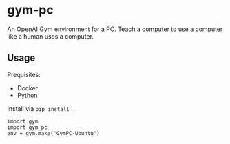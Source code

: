 # gym-pc

An OpenAI Gym environment for a PC. Teach a computer to use a computer like a human uses a computer.

## Usage

Prequisites: 

* Docker
* Python

Install via `pip install .`

```
import gym
import gym_pc
env = gym.make('GymPC-Ubuntu')
```
